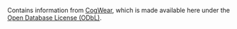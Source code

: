 Contains information from [CogWear](https://physionet.org/content/consumer-grade-wearables/1.0.0/), which is made available here under the [Open Database License (ODbL)](https://physionet.org/content/consumer-grade-wearables/view-license/1.0.0/).
